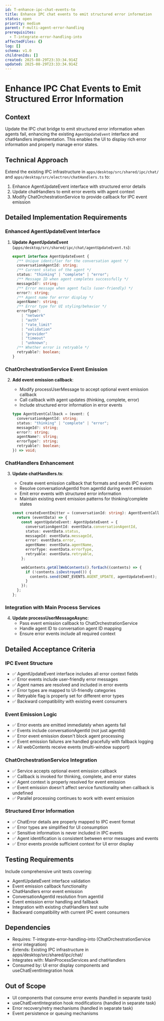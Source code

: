 ```yaml
---
id: T-enhance-ipc-chat-events-to
title: Enhance IPC chat events to emit structured error information
status: open
priority: medium
parent: F-multi-agent-error-handling
prerequisites:
  - T-integrate-error-handling-into
affectedFiles: {}
log: []
schema: v1.0
childrenIds: []
created: 2025-08-29T23:33:34.914Z
updated: 2025-08-29T23:33:34.914Z
---
```


# Enhance IPC Chat Events to Emit Structured Error Information

## Context

Update the IPC chat bridge to emit structured error information when agents fail, enhancing the existing `AgentUpdateEvent` interface and chatHandlers implementation. This enables the UI to display rich error information and properly manage error states.

## Technical Approach

Extend the existing IPC infrastructure in `apps/desktop/src/shared/ipc/chat/` and `apps/desktop/src/electron/chatHandlers.ts` to:

1. Enhance AgentUpdateEvent interface with structured error details
2. Update chatHandlers to emit error events with agent context
3. Modify ChatOrchestrationService to provide callback for IPC event emission

## Detailed Implementation Requirements

### Enhanced AgentUpdateEvent Interface

1. **Update AgentUpdateEvent** (`apps/desktop/src/shared/ipc/chat/agentUpdateEvent.ts`):
   ```typescript
   export interface AgentUpdateEvent {
     /** Unique identifier for the conversation agent */
     conversationAgentId: string;
     /** Current status of the agent */
     status: "thinking" | "complete" | "error";
     /** Message ID when agent completes successfully */
     messageId?: string;
     /** Error message when agent fails (user-friendly) */
     error?: string;
     /** Agent name for error display */
     agentName?: string;
     /** Error type for UI styling/behavior */
     errorType?:
       | "network"
       | "auth"
       | "rate_limit"
       | "validation"
       | "provider"
       | "timeout"
       | "unknown";
     /** Whether error is retryable */
     retryable?: boolean;
   }
   ```

### ChatOrchestrationService Event Emission

2. **Add event emission callback**:
   - Modify processUserMessage to accept optional event emission callback
   - Call callback with agent updates (thinking, complete, error)
   - Include structured error information in error events

   ```typescript
   type AgentEventCallback = (event: {
     conversationAgentId: string;
     status: "thinking" | "complete" | "error";
     messageId?: string;
     error?: string;
     agentName?: string;
     errorType?: string;
     retryable?: boolean;
   }) => void;
   ```

### ChatHandlers Enhancement

3. **Update chatHandlers.ts**:
   - Create event emission callback that formats and sends IPC events
   - Resolve conversationAgentId from agentId during event emission
   - Emit error events with structured error information
   - Maintain existing event emission patterns for thinking/complete states

   ```typescript
   const createEventEmitter = (conversationId: string): AgentEventCallback => {
     return (eventData) => {
       const agentUpdateEvent: AgentUpdateEvent = {
         conversationAgentId: eventData.conversationAgentId,
         status: eventData.status,
         messageId: eventData.messageId,
         error: eventData.error,
         agentName: eventData.agentName,
         errorType: eventData.errorType,
         retryable: eventData.retryable,
       };

       webContents.getAllWebContents().forEach((contents) => {
         if (!contents.isDestroyed()) {
           contents.send(CHAT_EVENTS.AGENT_UPDATE, agentUpdateEvent);
         }
       });
     };
   };
   ```

### Integration with Main Process Services

4. **Update processUserMessageAsync**:
   - Pass event emission callback to ChatOrchestrationService
   - Handle agent ID to conversation agent ID mapping
   - Ensure error events include all required context

## Detailed Acceptance Criteria

### IPC Event Structure

- ✅ AgentUpdateEvent interface includes all error context fields
- ✅ Error events include user-friendly error messages
- ✅ Agent names are resolved and included in error events
- ✅ Error types are mapped to UI-friendly categories
- ✅ Retryable flag is properly set for different error types
- ✅ Backward compatibility with existing event consumers

### Event Emission Logic

- ✅ Error events are emitted immediately when agents fail
- ✅ Events include conversationAgentId (not just agentId)
- ✅ Error event emission doesn't block agent processing
- ✅ Event emission failures are handled gracefully with fallback logging
- ✅ All webContents receive events (multi-window support)

### ChatOrchestrationService Integration

- ✅ Service accepts optional event emission callback
- ✅ Callback is invoked for thinking, complete, and error states
- ✅ Agent context is properly resolved for event emission
- ✅ Event emission doesn't affect service functionality when callback is undefined
- ✅ Parallel processing continues to work with event emission

### Structured Error Information

- ✅ ChatError details are properly mapped to IPC event format
- ✅ Error types are simplified for UI consumption
- ✅ Sensitive information is never included in IPC events
- ✅ Agent identification is consistent between error messages and events
- ✅ Error events provide sufficient context for UI error display

## Testing Requirements

Include comprehensive unit tests covering:

- AgentUpdateEvent interface validation
- Event emission callback functionality
- ChatHandlers error event emission
- ConversationAgentId resolution from agentId
- Event emission error handling and fallback
- Integration with existing chatHandlers test suite
- Backward compatibility with current IPC event consumers

## Dependencies

- Requires: T-integrate-error-handling-into (ChatOrchestrationService error integration)
- Extends: Existing IPC infrastructure in apps/desktop/src/shared/ipc/chat/
- Integrates with: MainProcessServices and chatHandlers
- Consumed by: UI error display components and useChatEventIntegration hook

## Out of Scope

- UI components that consume error events (handled in separate task)
- useChatEventIntegration hook modifications (handled in separate task)
- Error recovery/retry mechanisms (handled in separate task)
- Event persistence or queuing mechanisms
